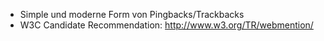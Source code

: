 * Simple und moderne Form von Pingbacks/Trackbacks
* W3C Candidate Recommendation: http://www.w3.org/TR/webmention/
